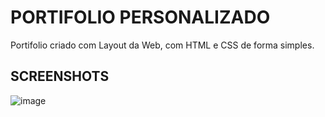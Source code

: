 # PORTIFOLIO PERSONALIZADO

Portifolio criado com Layout da Web, com HTML e CSS de forma simples.

## SCREENSHOTS

![image](https://user-images.githubusercontent.com/51803873/225786013-3bad9287-428a-4ab8-b318-8c2bfd64f9da.png)
